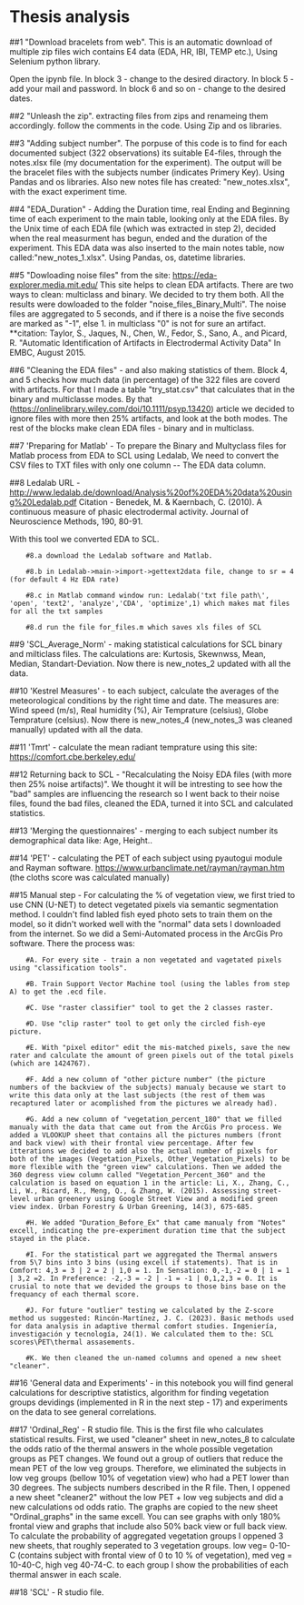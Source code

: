 # Thesis analysis

##1 "Download bracelets from web".
This is an automatic download of multiple zip files wich contains E4 data (EDA, HR, IBI, TEMP etc.), Using Selenium python library.

Open the ipynb file.
In block 3 - change to the desired diractory.
In block 5 - add your mail and password.
In block 6 and so on - change to the desired dates.

##2 "Unleash the zip".
extracting files from zips and renameing them accordingly.
follow the comments in the code.
Using Zip and os libraries.

##3 "Adding subject number".
The porpuse of this code is to find for each documented subject (322 observations) its suitable E4-files, through the notes.xlsx file (my documentation for the experiment).
The output will be the bracelet files with the subjects number (indicates Primery Key). Using Pandas and os libraries. Also new notes file has created: "new_notes.xlsx", with the exact experiment time.

##4 "EDA_Duration" - Adding the Duration time, real Ending and Beginning time of each experiment to the main table, looking only at the EDA files.
By the Unix time of each EDA file (which was extracted in step 2), decided when the real measurment has begun, ended and the duration of the experiment. This EDA data was also inserted to the main notes table, now called:"new_notes_1.xlsx". Using Pandas, os, datetime libraries.

##5 "Dowloading noise files" from the site: https://eda-explorer.media.mit.edu/ 
This site helps to clean EDA artifacts.
There are two ways to clean: multiclass and binary. We decided to try them both. All the results were dowloaded to the folder "noise_files_Binary_Multi".
The noise files are aggregated to 5 seconds, and if there is a noise the five seconds are marked as "-1", else 1. in multiclass "0" is not for sure an artifact.
**citation: Taylor, S., Jaques, N., Chen, W., Fedor, S., Sano, A., and Picard, R. "Automatic Identification of Artifacts in Electrodermal Activity Data" In EMBC, August 2015.

##6 "Cleaning the EDA files" - and also making statistics of them. 
Block 4, and 5 checks how much data (in percentage) of the 322 files are coverd with artifacts. For that I made a table "try_stat.csv" that calculates that in the binary and multiclasse modes. By that (https://onlinelibrary.wiley.com/doi/10.1111/psyp.13420) article we decided to ignore files with more then 25% artifacts, and look at the both modes. The rest of the blocks make clean EDA files - binary and in multiclass.

##7 'Preparing for Matlab' - 
To prepare the Binary and Multyclass files for Matlab process from EDA to SCL using Ledalab, We need to convert the CSV files 
to TXT files with only one column -- The EDA data column. 

##8 Ledalab 
URL - http://www.ledalab.de/download/Analysis%20of%20EDA%20data%20using%20Ledalab.pdf
Citation - Benedek, M. & Kaernbach, C. (2010). A continuous measure of phasic electrodermal activity. Journal of Neuroscience Methods, 190, 80-91.

With this tool we converted EDA to SCL. 

        #8.a download the Ledalab software and Matlab.
        
        #8.b in Ledalab->main->import->gettext2data file, change to sr = 4 (for default 4 Hz EDA rate)
  
        #8.c in Matlab command window run: Ledalab('txt file path\', 'open', 'text2', 'analyze','CDA', 'optimize',1) which makes mat files for all the txt samples
  
        #8.d run the file for_files.m which saves xls files of SCL

##9 'SCL_Average_Norm' - making statistical calculations for SCL binary and milticlass files.
The calculations are: Kurtosis, Skewnwss, Mean, Median, Standart-Deviation. 
Now there is new_notes_2 updated with all the data. 

##10 'Kestrel Measures' - to each subject, calculate the averages of the meteorological conditions by the right time and date.
The measures are: Wind speed (m/s), Real humidity (%), Air Temprature (celsius), Globe Temprature (celsius).
Now there is new_notes_4 (new_notes_3 was cleaned manually) updated with all the data.

##11 'Tmrt' - calculate the mean radiant temprature using this site: https://comfort.cbe.berkeley.edu/

##12 Returning back to SCL - "Recalculating the Noisy EDA files (with more then 25% noise artifacts)". We thought it will be intresting to see how the "bad" samples are influencing the research so I went back to their noise files, found the bad files, cleaned the EDA, turned it into SCL and calculated statistics.

##13 'Merging the questionnaires' - merging to each subject number its demographical data like: Age, Height..

##14 'PET' - calculating the PET of each subject using pyautogui module and Rayman software. https://www.urbanclimate.net/rayman/rayman.htm (the cloths score was calculated manually)

##15 Manual step - For calculating the % of vegetation view, we first tried to use CNN (U-NET) to detect vegetated pixels via semantic segmentation method. I couldn't find labled fish eyed photo sets to train them on the model, so it didn't worked well with the "normal" data sets I downloaded from the internet. So we did a Semi-Automated process in the ArcGis Pro software. There the process was:

        #A. For every site - train a non vegetated and vagetated pixels using "classification tools".
        
        #B. Train Support Vector Machine tool (using the lables from step A) to get the .ecd file.
        
        #C. Use "raster classifier" tool to get the 2 classes raster. 
        
        #D. Use "clip raster" tool to get only the circled fish-eye picture.
        
        #E. With "pixel editor" edit the mis-matched pixels, save the new rater and calculate the amount of green pixels out of the total pixels (which are 1424767).
        
        #F. Add a new column of "other picture number" (the picture numbers of the backview of the subjects) manualy because we start to write this data only at the last subjects (the rest of them was recaptured later or acomplished from the pictures we already had).
        
        #G. Add a new column of "vegetation_percent_180" that we filled manualy with the data that came out from the ArcGis Pro process. We added a VLOOKUP sheet that contains all the pictures numbers (front and back view) with their frontal view percentage. After few itterations we decided to add also the actual number of pixels for both of the images (Vegetation_Pixels, Other_Vegetation_Pixels) to be more flexible with the "green view" calculations. Then we added the 360 degress view column called "Vegetation_Percent_360" and the calculation is based on equation 1 in the article: Li, X., Zhang, C., Li, W., Ricard, R., Meng, Q., & Zhang, W. (2015). Assessing street-level urban greenery using Google Street View and a modified green view index. Urban Forestry & Urban Greening, 14(3), 675-685.
        
        #H. We added "Duration_Before_Ex" that came manualy from "Notes" excell, indicating the pre-experiment duration time that the subject stayed in the place. 
        
        #I. For the statistical part we aggregated the Thermal answers from 5\7 bins into 3 bins (using excell if statements). That is in Comfort: 4,3 = 3 | 2 = 2 | 1,0 = 1. In Sensation: 0,-1,-2 = 0 | 1 = 1 | 3,2 =2. In Preference: -2,-3 = -2 | -1 = -1 | 0,1,2,3 = 0. It is crusial to note that we devided the groups to those bins base on the frequancy of each thermal score.
        
        #J. For future "outlier" testing we calculated by the Z-score method us suggested: Rincón-Martínez, J. C. (2023). Basic methods used for data analysis in adaptive thermal comfort studies. Ingeniería, investigación y tecnología, 24(1). We calculated them to the: SCL scores\PET\thermal assasements.

        #K. We then cleaned the un-named columns and opened a new sheet "cleaner".

##16 'General data and Experiments' - in this notebook you will find general calculations for descriptive statistics, algorithm for finding vegetation groups devidings (implemented in R in the next step - 17) and experiments on the data to see general correlations.

##17 'Ordinal_Reg' - R studio file. This is the first file who calculates statistical results. First, we used "cleaner" sheet in new_notes_8 to calculate the odds ratio of the thermal answers in the whole possible vegetation groups as PET changes. We found out a group of outliers that reduce the mean PET of the low veg groups. Therefore, we eliminated the subjects in low veg groups (bellow 10% of vegetation view) who had a PET lower than 30 degrees. The subjects numbers described in the R file. Then, I oppened a new sheet "cleaner2" without the low PET + low veg subjects and did a new calculations od odds ratio. 
The graphs are copied to the new sheet "Ordinal_graphs" in the same excell. You can see graphs with only 180% frontal view and graphs that include also 50% back view or full back view. 
To calculate the probability of aggregated vegetation groups I oppened 3 new sheets, that roughly seperated to 3 vegetation groups. low veg= 0-10-C (contains subject with frontal view of 0 to 10 % of vegetation), med veg = 10-40-C, high veg 40-74-C. to each group I show the probabilities of each thermal answer in each scale. 

##18 'SCL' - R studio file.
        
        ‏









